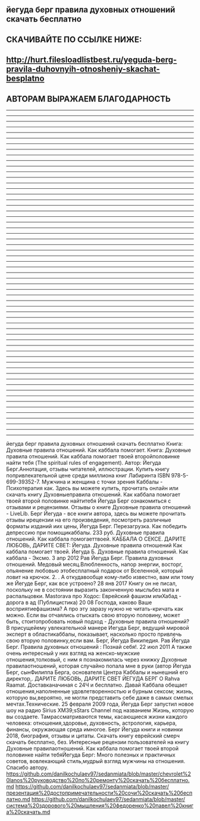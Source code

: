 йегуда берг правила духовных отношений скачать бесплатно
--------------------------------------------------
СКАЧИВАЙТЕ ПО ССЫЛКЕ НИЖЕ:
--------------------------------------------------
http://hurt.filesloadlistbest.ru/yeguda-berg-pravila-duhovnyih-otnosheniy-skachat-besplatno
--------------------------------------------------
АВТОРАМ ВЫРАЖАЕМ БЛАГОДАРНОСТЬ
--------------------------------------------------
--------------------------------------------------
--------------------------------------------------
--------------------------------------------------
--------------------------------------------------
--------------------------------------------------
--------------------------------------------------
--------------------------------------------------
--------------------------------------------------
--------------------------------------------------
--------------------------------------------------
--------------------------------------------------
--------------------------------------------------
--------------------------------------------------
--------------------------------------------------
--------------------------------------------------
--------------------------------------------------
--------------------------------------------------
--------------------------------------------------
--------------------------------------------------
--------------------------------------------------
--------------------------------------------------
--------------------------------------------------
--------------------------------------------------
--------------------------------------------------
--------------------------------------------------
--------------------------------------------------
--------------------------------------------------
--------------------------------------------------
--------------------------------------------------
--------------------------------------------------
--------------------------------------------------
--------------------------------------------------
--------------------------------------------------
--------------------------------------------------
--------------------------------------------------
--------------------------------------------------
--------------------------------------------------
--------------------------------------------------
--------------------------------------------------
--------------------------------------------------
--------------------------------------------------
--------------------------------------------------
--------------------------------------------------
--------------------------------------------------
--------------------------------------------------
--------------------------------------------------
--------------------------------------------------
--------------------------------------------------
--------------------------------------------------
--------------------------------------------------
--------------------------------------------------
--------------------------------------------------
--------------------------------------------------
--------------------------------------------------
--------------------------------------------------
--------------------------------------------------
--------------------------------------------------
--------------------------------------------------
--------------------------------------------------
йегуда берг правила духовных отношений скачать бесплатно Книга: Духовные правила отношений. Как каббала помогает. Книга: Духовные правила отношений. Как каббала помогает твоей второйполовинке найти тебя (The spiritual rules of engagement). Автор: Йегуда Берг.Аннотация, отзывы читателей, иллюстрации. Купить книгу попривлекательной цене среди миллиона книг Лабиринта  ISBN 978-5-699-39352-7. Мужчина и женщина с точки зрения Каббалы - Психотерапия как. Здесь вы можете купить, прочитать онлайн или скачать книгу Духовныеправила отношений. Как каббала помогает твоей второй половинке найтитебя Йегуда Берг ознакомиться с отзывами и рецензиями. Отзывы о книге Духовные правила отношений - LiveLib. Берг Йегуда - все книги автора, здесь вы можете прочитать отзывы ирецензии на его произведения, посмотреть различные форматы изданий иих цены,  Йегуда Берг. Перезагрузка. Как победить депрессию при помощикаббалы. 233 руб. Духовные правила отношений. Как каббала помогаеттвоей. КАББАЛА О СЕКСЕ. ДАРИТЕ ЛЮБОВЬ, ДАРИТЕ СВЕТ: Йегуда. Духовные правила отношений Как каббала помогает твоей. Йегуда Б. Духовные правила отношений. Как каббала  - Эксмо. 3 апр 2012  Рав Йегуда Берг. Правила духовных отношений.  Медовый месяц.Влюбленность, напор энергии, восторг, опьянение любовью  этобесплатный подарок от Вселенной, который ловит на крючок. 2. . А откудавообще кому-либо известно, вам или тому же Йегуде Берг, как все устроено?
28 янв 2017  Книгу он не писал, поскольку не в состоянии выразить законченную мысльбез мата и распальцовки. Mastorava про Ходос: Еврейский фашизм илиХабад - дорога в ад (Публицистика) 20 08 Господа, каково Ваше восприятиефашизма? А про эту заразу нужно не читать-кричать как можно. Если вы отчаялись отыскать свою вторую половину, может быть, стоитопробовать новый подход - Духовные правила отношений? В присущейему увлекательной манере Иегуда Берг, ведущий мировой эксперт в областикаббалы, показывает, насколько просто привлечь свою вторую половинку,если вам. Берг, Йегуда  Википедия. Рав Йегуда Берг. Правила духовных отношений : Познай себя!. 22 июл 2011  А также очень интересный у них взгляд на женско-мужские отношения,толковый, с ним я познакомилась через книжку Духовные правилаотношений, которая случайно попала мне в руки (автор Йегуда Берг, сынФилиппа Берга, основателя Центра Каббалы и нынешний его директор,. ДАРИТЕ ЛЮБОВЬ, ДАРИТЕ СВЕТ ЙЕГУДА БЕРГ О Rahva Raamat. Доставканачиная с 24Ч и бесплатно. Давай  Каббала обещает отношения,наполненные удовлетворенностью и бурным сексом; жизнь, которую вы,вероятно, не могли представить себе даже в самых смелых мечтах.Технические. 25 февраля 2009 года, Йегуда Берг запустил новое шоу на радио Sirius XM39;sStars Channel под названием Жизнь, которую вы создаете. Тамрассматриваются темы, касающиеся жизни каждого человека: отношения,здоровье, духовность, астрология, карьера, финансы, окружающая среда имногое. Берг Йегуда книги и новинки 2018, биография, отзывы и цитаты. Скачать книгу еврейский смерч скачать бесплатно, без. Интересные рецензии пользователей на книгу Духовные правилаотношений. Как каббала помогает твоей второй половинке найти тебяЙегуда Берг: Много полезных и практичных советов, вовлекающий стиль,мудрый взгляд мужчины на отношения. Спасибо автору.
https://github.com/danilkochulaev97/sedanmiata/blob/master/chevrolet%20lanos%20руководство%20по%20ремонту%20скачать%20бесплатно.md
https://github.com/danilkochulaev97/sedanmiata/blob/master/презентация%20достопримечательности%20сочи%20скачать%20бесплатно.md
https://github.com/danilkochulaev97/sedanmiata/blob/master/система%20здорового%20мышления%20федоренко%20павел%20книга%20скачать.md